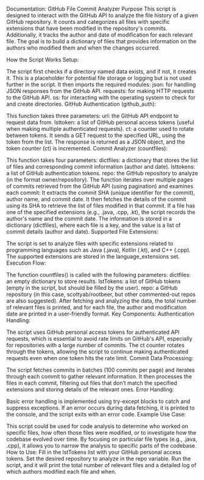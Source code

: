 Documentation: GitHub File Commit Analyzer
Purpose
This script is designed to interact with the GitHub API to analyze the file history of a given GitHub repository. It counts and categorizes all files with specific extensions that have been modified in the repository's commits. Additionally, it tracks the author and date of modification for each relevant file. The goal is to build a dictionary of files that provides information on the authors who modified them and when the changes occurred.

How the Script Works
Setup:

The script first checks if a directory named data exists, and if not, it creates it. This is a placeholder for potential file storage or logging but is not used further in the script.
It then imports the required modules:
json: for handling JSON responses from the GitHub API.
requests: for making HTTP requests to the GitHub API.
os: for interacting with the operating system to check for and create directories.
GitHub Authentication (github_auth):

This function takes three parameters:
url: the GitHub API endpoint to request data from.
lsttoken: a list of GitHub personal access tokens (useful when making multiple authenticated requests).
ct: a counter used to rotate between tokens.
It sends a GET request to the specified URL, using the token from the list. The response is returned as a JSON object, and the token counter (ct) is incremented.
Commit Analyzer (countfiles):

This function takes four parameters:
dictfiles: a dictionary that stores the list of files and corresponding commit information (author and date).
lsttokens: a list of GitHub authentication tokens.
repo: the GitHub repository to analyze (in the format owner/repository).
The function iterates over multiple pages of commits retrieved from the GitHub API (using pagination) and examines each commit:
It extracts the commit SHA (unique identifier for the commit), author name, and commit date.
It then fetches the details of the commit using its SHA to retrieve the list of files modified in that commit.
If a file has one of the specified extensions (e.g., .java, .cpp, .kt), the script records the author's name and the commit date.
The information is stored in a dictionary (dictfiles), where each file is a key, and the value is a list of commit details (author and date).
Supported File Extensions:

The script is set to analyze files with specific extensions related to programming languages such as Java (.java), Kotlin (.kt), and C++ (.cpp).
The supported extensions are stored in the language_extensions set.
Execution Flow:

The function countfiles() is called with the following parameters:
dictfiles: an empty dictionary to store results.
lstTokens: a list of GitHub tokens (empty in the script, but should be filled by the user).
repo: a GitHub repository (in this case, scottyab/rootbeer, but other commented-out repos are also suggested).
After fetching and analyzing the data, the total number of relevant files is printed, and for each file, the author and modification date are printed in a user-friendly format.
Key Components:
Authentication Handling:

The script uses GitHub personal access tokens for authenticated API requests, which is essential to avoid rate limits on GitHub's API, especially for repositories with a large number of commits.
The ct counter rotates through the tokens, allowing the script to continue making authenticated requests even when one token hits the rate limit.
Commit Data Processing:

The script fetches commits in batches (100 commits per page) and iterates through each commit to gather relevant information.
It then processes the files in each commit, filtering out files that don’t match the specified extensions and storing details of the relevant ones.
Error Handling:

Basic error handling is implemented using try-except blocks to catch and suppress exceptions. If an error occurs during data fetching, it is printed to the console, and the script exits with an error code.
Example Use Case:

This script could be used for code analysis to determine who worked on specific files, how often those files were modified, or to investigate how the codebase evolved over time.
By focusing on particular file types (e.g., .java, .cpp), it allows you to narrow the analysis to specific parts of the codebase.
How to Use:
Fill in the lstTokens list with your GitHub personal access tokens.
Set the desired repository to analyze in the repo variable.
Run the script, and it will print the total number of relevant files and a detailed log of which authors modified each file and when.
